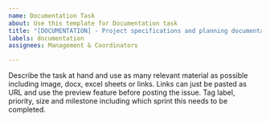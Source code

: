```yaml
---
name: Documentation Task
about: Use this template for Documentation task
title: "[DOCUMENTATION] - Project specifications and planning documentation"
labels: documentation
assignees: Management & Coordinators

---
```


Describe the task at hand and use as many relevant material as possible including image, docx, excel sheets or links. Links can just be pasted as URL and use the preview feature before posting the issue. Tag label, priority, size and milestone including which sprint this needs to be completed.
